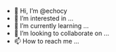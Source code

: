 - 👋 Hi, I’m @echocy
- 👀 I’m interested in ...
- 🌱 I’m currently learning ...
- 💞️ I’m looking to collaborate on ...
- 📫 How to reach me ...

<!---
echocy/echocy is a ✨ special ✨ repository because its `README.md` (this file) appears on your GitHub profile.
You can click the Preview link to take a look at your changes.
--->
